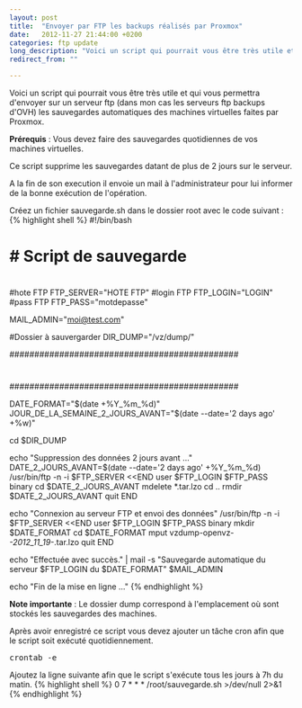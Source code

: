 ```yaml
---
layout: post
title:  "Envoyer par FTP les backups réalisés par Proxmox"
date:   2012-11-27 21:44:00 +0200
categories: ftp update
long_description: "Voici un script qui pourrait vous être très utile et qui vous permettra d'envoyer sur un serveur ftp (dans mon cas les serveurs ftp backups d'OVH) les sauvegardes automatiques des machines virtuelles faites par Proxmox."
redirect_from: ""

---
```

Voici un script qui pourrait vous être très utile et qui vous permettra d'envoyer sur un serveur ftp (dans mon cas les serveurs ftp backups d'OVH) les sauvegardes automatiques des machines virtuelles faites par Proxmox.

<strong>Prérequis</strong> : Vous devez faire des sauvegardes quotidiennes de vos machines virtuelles.

Ce script supprime les sauvegardes datant de plus de 2 jours sur le serveur.

A la fin de son execution il envoie un mail à l'administrateur pour lui informer de la bonne exécution de l'opération.

Créez un fichier sauvegarde.sh dans le dossier root avec le code suivant :
{% highlight shell %}
#!/bin/bash
# ##################################################################
# # Script de sauvegarde
# ##################################################################

#hote FTP
FTP_SERVER="HOTE FTP"
#login FTP
FTP_LOGIN="LOGIN"
#pass FTP
FTP_PASS="motdepasse"

MAIL_ADMIN="moi@test.com"

#Dossier à sauvergarder
DIR_DUMP="/vz/dump/"

##############################################
#
##############################################

DATE_FORMAT="$(date +%Y_%m_%d)"
JOUR_DE_LA_SEMAINE_2_JOURS_AVANT="$(date --date=&#039;2 days ago&#039; +%w)"

cd $DIR_DUMP

echo "Suppression des données 2 jours avant ..."
DATE_2_JOURS_AVANT=$(date --date=&#039;2 days ago&#039; +%Y_%m_%d)
/usr/bin/ftp -n -i $FTP_SERVER <<END
user $FTP_LOGIN $FTP_PASS
binary
cd $DATE_2_JOURS_AVANT
mdelete *.tar.lzo
cd ..
rmdir $DATE_2_JOURS_AVANT
quit
END

echo "Connexion au serveur FTP et envoi des données"
/usr/bin/ftp -n -i $FTP_SERVER <<END
user $FTP_LOGIN $FTP_PASS
binary
mkdir $DATE_FORMAT
cd $DATE_FORMAT
mput vzdump-openvz-*-2012_11_19-*.tar.lzo
quit
END

echo "Effectuée avec succès." | mail -s "Sauvegarde automatique du serveur $FTP_LOGIN du $DATE_FORMAT" $MAIL_ADMIN

echo "Fin de la mise en ligne ..."
{% endhighlight %}

<strong>Note importante</strong> : Le dossier dump correspond à l'emplacement où sont stockés les sauvegardes des machines.

Après avoir enregistré ce script vous devez ajouter un tâche cron afin que le script soit exécuté quotidiennement.
<pre class="brush: shell; gutter: true; first-line: 1; highlight: []; html-script: false">
crontab -e
</pre>
Ajoutez la ligne suivante afin que le script s'exécute tous les jours à 7h du matin.
{% highlight shell %}
0 7 * * * /root/sauvegarde.sh >/dev/null 2>&1
{% endhighlight %}

